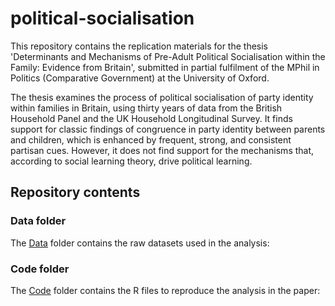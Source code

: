 # political-socialisation
This repository contains the replication materials for the thesis 'Determinants and Mechanisms of Pre-Adult Political Socialisation within the Family: Evidence from Britain', submitted in partial fulfilment of the MPhil in Politics (Comparative Government) at the University of Oxford.

The thesis examines the process of political socialisation of party identity within families in Britain, using thirty years of data from the British Household Panel and the UK Household Longitudinal Survey. It finds support for classic findings of congruence in party identity between parents and children, which is enhanced by frequent, strong, and consistent partisan cues. However, it does not find support for the mechanisms that, according to social learning theory, drive political learning.

## Repository contents

### Data folder
The [Data](./Data/) folder contains the raw datasets used in the analysis:

### Code folder
The [Code](./Code/) folder contains the R files to reproduce the analysis in the paper:

